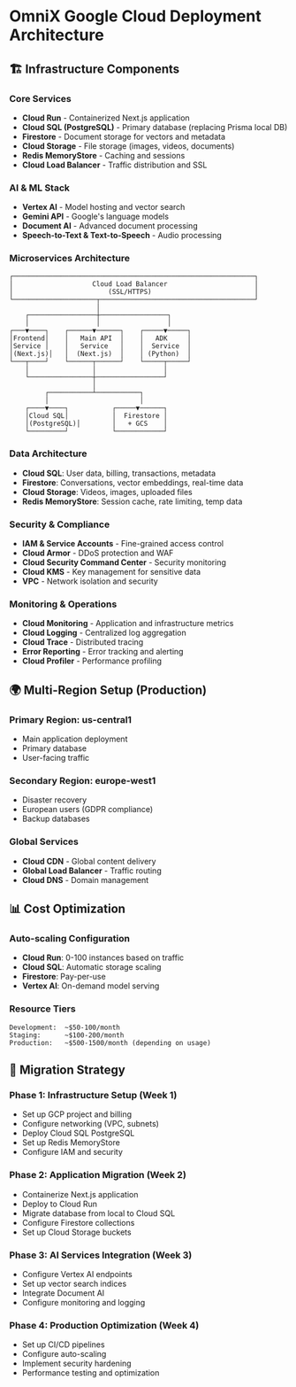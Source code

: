 # OmniX Google Cloud Deployment Architecture

## 🏗️ Infrastructure Components

### **Core Services**
- **Cloud Run** - Containerized Next.js application
- **Cloud SQL (PostgreSQL)** - Primary database (replacing Prisma local DB)
- **Firestore** - Document storage for vectors and metadata
- **Cloud Storage** - File storage (images, videos, documents)
- **Redis MemoryStore** - Caching and sessions
- **Cloud Load Balancer** - Traffic distribution and SSL

### **AI & ML Stack**
- **Vertex AI** - Model hosting and vector search
- **Gemini API** - Google's language models
- **Document AI** - Advanced document processing
- **Speech-to-Text & Text-to-Speech** - Audio processing

### **Microservices Architecture**
```
┌─────────────────────────────────────────────────────────────┐
│                    Cloud Load Balancer                      │
│                        (SSL/HTTPS)                          │
└─────────────────────┬───────────────────────────────────────┘
                      │
    ┌─────────────────┼─────────────────┐
    │                 │                 │
┌───▼────┐    ┌──────▼──────┐    ┌─────▼─────┐
│Frontend│    │   Main API  │    │   ADK     │
│Service │    │   Service   │    │  Service  │
│(Next.js)│   │  (Next.js)  │    │ (Python)  │
└───┬────┘    └──────┬──────┘    └─────┬─────┘
    │                │                 │
    └────────────────┼─────────────────┘
                     │
         ┌───────────┴───────────┐
         │                       │
    ┌────▼────┐           ┌─────▼──────┐
    │Cloud SQL│           │  Firestore │
    │(PostgreSQL)│        │   + GCS    │
    └─────────┘           └────────────┘
```

### **Data Architecture**
- **Cloud SQL**: User data, billing, transactions, metadata
- **Firestore**: Conversations, vector embeddings, real-time data
- **Cloud Storage**: Videos, images, uploaded files
- **Redis MemoryStore**: Session cache, rate limiting, temp data

### **Security & Compliance**
- **IAM & Service Accounts** - Fine-grained access control
- **Cloud Armor** - DDoS protection and WAF
- **Cloud Security Command Center** - Security monitoring
- **Cloud KMS** - Key management for sensitive data
- **VPC** - Network isolation and security

### **Monitoring & Operations**
- **Cloud Monitoring** - Application and infrastructure metrics
- **Cloud Logging** - Centralized log aggregation
- **Cloud Trace** - Distributed tracing
- **Error Reporting** - Error tracking and alerting
- **Cloud Profiler** - Performance profiling

## 🌍 Multi-Region Setup (Production)

### **Primary Region: us-central1**
- Main application deployment
- Primary database
- User-facing traffic

### **Secondary Region: europe-west1**
- Disaster recovery
- European users (GDPR compliance)
- Backup databases

### **Global Services**
- **Cloud CDN** - Global content delivery
- **Global Load Balancer** - Traffic routing
- **Cloud DNS** - Domain management

## 📊 Cost Optimization

### **Auto-scaling Configuration**
- **Cloud Run**: 0-100 instances based on traffic
- **Cloud SQL**: Automatic storage scaling
- **Firestore**: Pay-per-use
- **Vertex AI**: On-demand model serving

### **Resource Tiers**
```
Development:  ~$50-100/month
Staging:      ~$100-200/month  
Production:   ~$500-1500/month (depending on usage)
```

## 🔧 Migration Strategy

### **Phase 1: Infrastructure Setup** (Week 1)
- Set up GCP project and billing
- Configure networking (VPC, subnets)
- Deploy Cloud SQL PostgreSQL
- Set up Redis MemoryStore
- Configure IAM and security

### **Phase 2: Application Migration** (Week 2)
- Containerize Next.js application
- Deploy to Cloud Run
- Migrate database from local to Cloud SQL
- Configure Firestore collections
- Set up Cloud Storage buckets

### **Phase 3: AI Services Integration** (Week 3)
- Configure Vertex AI endpoints
- Set up vector search indices
- Integrate Document AI
- Configure monitoring and logging

### **Phase 4: Production Optimization** (Week 4)
- Set up CI/CD pipelines
- Configure auto-scaling
- Implement security hardening
- Performance testing and optimization